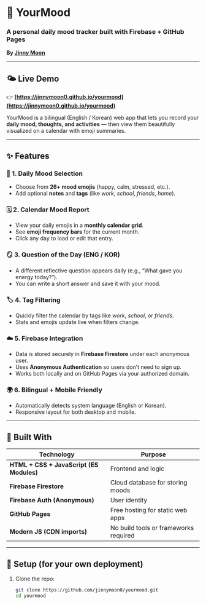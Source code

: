 # 🫶 YourMood

### A personal daily mood tracker built with Firebase + GitHub Pages  
**By [Jinny Moon](https://github.com/jinnymoon0)**  

---

## 🌤 Live Demo
👉 **[https://jinnymoon0.github.io/yourmood](https://jinnymoon0.github.io/yourmood)**

YourMood is a bilingual (English / Korean) web app that lets you record your **daily mood, thoughts, and activities** — then view them beautifully visualized on a calendar with emoji summaries.

---

## ✨ Features

### 🧠 1. Daily Mood Selection
- Choose from **26+ mood emojis** (happy, calm, stressed, etc.).
- Add optional **notes** and **tags** (like *work*, *school*, *friends*, *home*).

### 🗓 2. Calendar Mood Report
- View your daily emojis in a **monthly calendar grid**.
- See **emoji frequency bars** for the current month.
- Click any day to load or edit that entry.

### 🪞 3. Question of the Day (ENG / KOR)
- A different reflective question appears daily (e.g., “What gave you energy today?”).
- You can write a short answer and save it with your mood.

### 🏷️ 4. Tag Filtering
- Quickly filter the calendar by tags like *work*, *school*, or *friends*.
- Stats and emojis update live when filters change.

### ☁️ 5. Firebase Integration
- Data is stored securely in **Firebase Firestore** under each anonymous user.
- Uses **Anonymous Authentication** so users don’t need to sign up.
- Works both locally and on GitHub Pages via your authorized domain.

### 🌍 6. Bilingual + Mobile Friendly
- Automatically detects system language (English or Korean).
- Responsive layout for both desktop and mobile.

---

## 🧰 Built With

| Technology | Purpose |
|-------------|----------|
| **HTML + CSS + JavaScript (ES Modules)** | Frontend and logic |
| **Firebase Firestore** | Cloud database for storing moods |
| **Firebase Auth (Anonymous)** | User identity |
| **GitHub Pages** | Free hosting for static web apps |
| **Modern JS (CDN imports)** | No build tools or frameworks required |

---

## 🚀 Setup (for your own deployment)

1. Clone the repo:
   ```bash
   git clone https://github.com/jinnymoon0/yourmood.git
   cd yourmood
